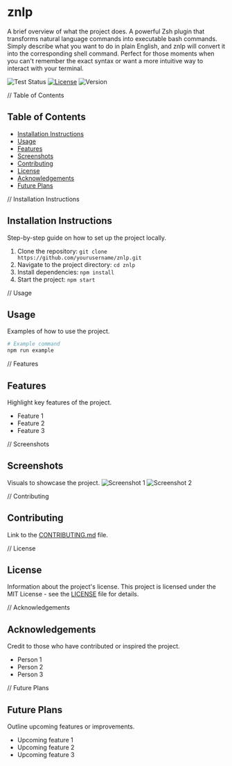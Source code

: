 # znlp
A brief overview of what the project does.
A powerful Zsh plugin that transforms natural language commands into executable bash commands. Simply describe what you want to do in plain English, and znlp will convert it into the corresponding shell command. Perfect for those moments when you can't remember the exact syntax or want a more intuitive way to interact with your terminal.

![Test Status](https://github.com/shambu2k/znlp/actions/workflows/tests.yml/badge.svg)
[![License](https://img.shields.io/badge/license-MIT-blue)](LICENSE)
![Version](https://img.shields.io/badge/version-1.0.0-blue)

// Table of Contents
## Table of Contents
- [Installation Instructions](#installation-instructions)
- [Usage](#usage)
- [Features](#features)
- [Screenshots](#screenshots)
- [Contributing](#contributing)
- [License](#license)
- [Acknowledgements](#acknowledgements)
- [Future Plans](#future-plans)

// Installation Instructions
## Installation Instructions
Step-by-step guide on how to set up the project locally.
1. Clone the repository: `git clone https://github.com/yourusername/znlp.git`
2. Navigate to the project directory: `cd znlp`
3. Install dependencies: `npm install`
4. Start the project: `npm start`

// Usage
## Usage
Examples of how to use the project.
```bash
# Example command
npm run example
```

// Features
## Features
Highlight key features of the project.
- Feature 1
- Feature 2
- Feature 3

// Screenshots
## Screenshots
Visuals to showcase the project.
![Screenshot 1](path/to/screenshot1.png)
![Screenshot 2](path/to/screenshot2.png)

// Contributing
## Contributing
Link to the [CONTRIBUTING.md](CONTRIBUTING.md) file.

// License
## License
Information about the project's license.
This project is licensed under the MIT License - see the [LICENSE](LICENSE) file for details.

// Acknowledgements
## Acknowledgements
Credit to those who have contributed or inspired the project.
- Person 1
- Person 2
- Person 3

// Future Plans
## Future Plans
Outline upcoming features or improvements.
- Upcoming feature 1
- Upcoming feature 2
- Upcoming feature 3
